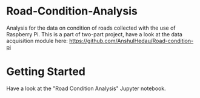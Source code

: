 # Road-Condition-Analysis
Analysis for the data on condition of roads collected with the use of Raspberry Pi. This is a part of two-part project, have a look at the data acquisition module here: https://github.com/AnshulHedau/Road-condition-pi

# Getting Started
Have a look at the "Road Condition Analysis" Jupyter notebook.
